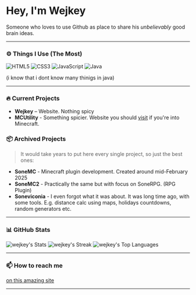 # Hey, I'm Wejkey

Someone who loves to use Github as place to share his *unbelievably* good brain ideas.

---

### ⚙️ Things I Use (The Most)

![HTML5](https://img.shields.io/badge/HTML5-E34F26?style=flat&logoColor=white)
![CSS3](https://img.shields.io/badge/CSS3-1572B6?style=flat&logoColor=white)
![JavaScript](https://img.shields.io/badge/JavaScript-F7DF1E?style=flat&logoColor=black)
![Java](https://img.shields.io/badge/Java-007396?style=flat&logoColor=white)

(i know that i dont know many thinigs in java)

---

### 🔥 Current Projects

- **Wejkey** – Website. Nothing spicy
- **MCUtility** - Something spicier. Website you should [visit](https://mcutility.pages.dev) if you're into Minecraft.

### 📦 Archived Projects

> It would take years to put here every single project, so just the best ones:

- **SoneMC** - Minecraft plugin development. Created around mid-February 2025
- **SoneMC2** - Practically the same but with focus on SoneRPG. (RPG Plugin)
- **Soneviconia** - I even forgot what it was about. It was long time ago, with some tools. E.g. distance calc using maps, holidays countdowns, random generators etc.

---

### 📊 GitHub Stats

![wejkey's Stats](https://github-readme-stats.vercel.app/api?username=wejkey&theme=dracula&show_icons=true&hide_border=true&count_private=true)
![wejkey's Streak](https://github-readme-streak-stats.herokuapp.com/?user=wejkey&theme=dracula&hide_border=true)
![wejkey's Top Languages](https://github-readme-stats.vercel.app/api/top-langs/?username=wejkey&theme=dracula&show_icons=true&hide_border=true&layout=compact)

---

### 📫 How to reach me

[on this amazing site](https://wejkey..github.io)

---
